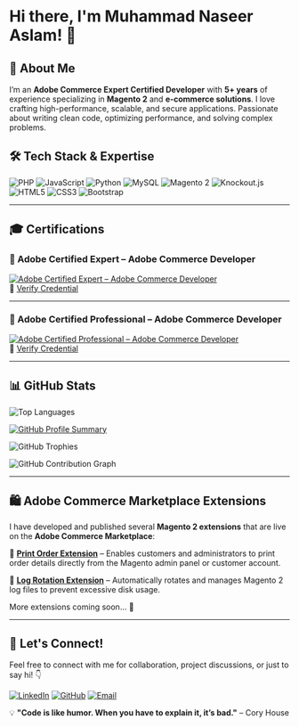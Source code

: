 # Hi there, I'm Muhammad Naseer Aslam! 👋

## 🚀 About Me
I’m an **Adobe Commerce Expert Certified Developer** with **5+ years** of experience specializing in **Magento 2** and **e-commerce solutions**. I love crafting high-performance, scalable, and secure applications. Passionate about writing clean code, optimizing performance, and solving complex problems.

## 🛠️ Tech Stack & Expertise

![PHP](https://img.shields.io/badge/PHP-777BB4?style=for-the-badge&logo=php&logoColor=white)
![JavaScript](https://img.shields.io/badge/JavaScript-F7DF1E?style=for-the-badge&logo=javascript&logoColor=black)
![Python](https://img.shields.io/badge/Python-3776AB?style=for-the-badge&logo=python&logoColor=white)
![MySQL](https://img.shields.io/badge/MySQL-4479A1?style=for-the-badge&logo=mysql&logoColor=white)
![Magento 2](https://img.shields.io/badge/Magento_2-EE672F?style=for-the-badge&logo=magento&logoColor=white)
![Knockout.js](https://img.shields.io/badge/Knockout.js-9E2B2B?style=for-the-badge&logo=knockout.js&logoColor=white)
![HTML5](https://img.shields.io/badge/HTML5-E34F26?style=for-the-badge&logo=html5&logoColor=white)
![CSS3](https://img.shields.io/badge/CSS3-1572B6?style=for-the-badge&logo=css3&logoColor=white)
![Bootstrap](https://img.shields.io/badge/Bootstrap-7952B3?style=for-the-badge&logo=bootstrap&logoColor=white)

---

## 🎓 Certifications

### 🥇 Adobe Certified Expert – Adobe Commerce Developer  
[![Adobe Certified Expert – Adobe Commerce Developer](https://storage.googleapis.com/prod-adobe-secure/credential%2F37932d37-e8c9-40f0-9503-95d9f7d6625e?GoogleAccessId=133892163607-compute@developer.gserviceaccount.com&Expires=1744114284&Signature=OJEQA52gumHDRmcjnC8dYXrz8%2FlM7OevThSCMR%2BpbAnc%2FjwDK9ImO4uz1a%2F3iHaNEWxuHS%2FgimcauVOywXdO91oQkx%2FAG6pY8SWPcSLEtJIiKsx5rDmIWQ%2FPk0Su64oif76Sg5%2Br1F1uJlrLv2fJRY9YeEjKVM3gYacrZeJFP7D8wSQFc5o4L2IMGDYFwFhrgHeETwLeteHD37%2FxWu2bpS5kz6uwwdUTm9wc4r4cqK3rzaqa8am%2FJFKOYisv2RM2CgMKrsOagz1SnONKBokb79WfqBz8CW%2FFoH%2FHqAlSldgTpWJKEDITiZ6lRV058AFAYA0M2HLCDeLCu7%2BQAAzSCw%3D%3D)](https://certification.adobe.com/credential/verify/71985fcd-e27b-4af8-bf7a-e1f30af6f3f7)  
🔗 [Verify Credential](https://certification.adobe.com/credential/verify/71985fcd-e27b-4af8-bf7a-e1f30af6f3f7)

---

### 🥈 Adobe Certified Professional – Adobe Commerce Developer  
[![Adobe Certified Professional – Adobe Commerce Developer](https://storage.googleapis.com/prod-adobe-secure/credential%2Fffc4d509-bec9-475d-984a-c2cae5d51686?GoogleAccessId=133892163607-compute@developer.gserviceaccount.com&Expires=1744114107&Signature=gc60UwES8xsfD%2B%2Fg5eP8NFVoij1v0ehwmBhiZyZIir9hDIDnfxGTIOzKQREFXvc1UneC3%2FlgXOtmebIRh4PjOExO3x1Mh%2FO3TEN%2FZRmnuGv0BYpMeoBdYugtqwZt0LlKiP%2BGlShSZXmoql%2FTKmvgdMBML1Rt4YObxeyW0TWFSm5YCYx1cTrGgnV8EJtBx1upYGW0q4MgVPgipGHFKEfqqfWxyzf5Qvn64ByL7KmIYoWyq%2FvdI3II7RXLqAdF3rrg08OGlhpSN49Tlok%2Fmh6YkCZOPLeIQ7F0xOsjYj6B0qceWMC52CZ7NhknGQeA5R%2FLK5zL1AJSJA60RexnLHpY0A%3D%3D)](https://certification.adobe.com/credential/verify/b51c0691-34de-4717-a59f-4ffc8de8dbe1)  
🔗 [Verify Credential](https://certification.adobe.com/credential/verify/b51c0691-34de-4717-a59f-4ffc8de8dbe1)


---

## 📊 GitHub Stats

![Top Languages](https://github-readme-stats.vercel.app/api/top-langs/?username=naseeraslam&layout=compact&theme=radical)

[![GitHub Profile Summary](https://github-profile-summary-cards.vercel.app/api/cards/profile-details?username=naseeraslam&theme=radical)](https://github.com/naseeraslam)

![GitHub Trophies](https://github-profile-trophy.vercel.app/?username=naseeraslam&theme=radical)

![GitHub Contribution Graph](https://github-readme-activity-graph.vercel.app/graph?username=naseeraslam&theme=radical)

---

## 🛍️ Adobe Commerce Marketplace Extensions
I have developed and published several **Magento 2 extensions** that are live on the **Adobe Commerce Marketplace**:

🔹 [**Print Order Extension**](https://commercemarketplace.adobe.com/codecrafters-module-printorder.html) – Enables customers and administrators to print order details directly from the Magento admin panel or customer account.

🔹 [**Log Rotation Extension**](https://commercemarketplace.adobe.com/codecrafters-module-logrotation.html) – Automatically rotates and manages Magento 2 log files to prevent excessive disk usage.

More extensions coming soon... 🚀

---

## 🤝 Let's Connect!
Feel free to connect with me for collaboration, project discussions, or just to say hi! 👇

[![LinkedIn](https://img.shields.io/badge/LinkedIn-0A66C2?style=for-the-badge&logo=linkedin&logoColor=white)](https://www.linkedin.com/in/muhammad-naseer-aslam-magento-developer/)
[![GitHub](https://img.shields.io/badge/GitHub-181717?style=for-the-badge&logo=github&logoColor=white)](https://github.com/naseeraslam)
[![Email](https://img.shields.io/badge/Email-D14836?style=for-the-badge&logo=gmail&logoColor=white)](mailto:naseeraslam456@gmail.com)

💡 **"Code is like humor. When you have to explain it, it’s bad."** – Cory House

